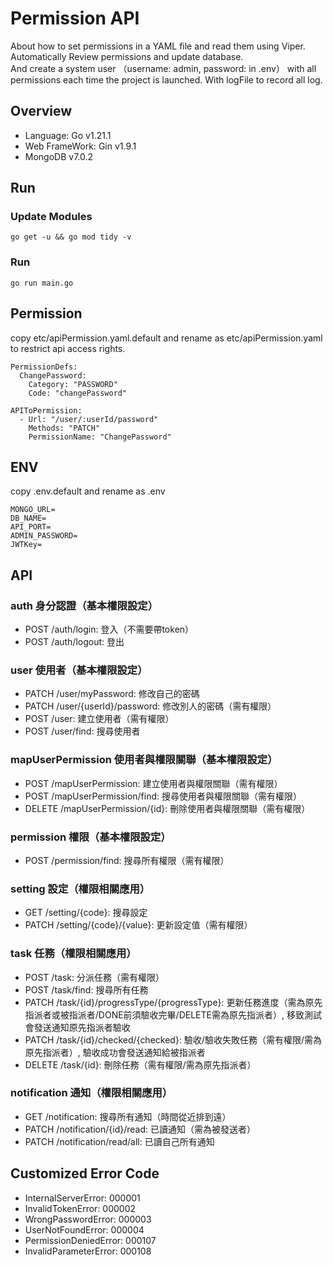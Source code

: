 # Permission API
About how to set permissions in a YAML file and read them using Viper.  
Automatically Review permissions and update database.  
And create a system user （username: admin, password: in .env） with all permissions each time the project is launched.
With logFile to record all log.  

## Overview

- Language: Go v1.21.1
- Web FrameWork: Gin v1.9.1
- MongoDB v7.0.2

## Run

### Update Modules
```
go get -u && go mod tidy -v
```


### Run
```
go run main.go
```


## Permission
copy etc/apiPermission.yaml.default and rename as etc/apiPermission.yaml to restrict api access rights.   
```
PermissionDefs:
  ChangePassword:
    Category: "PASSWORD"
    Code: "changePassword"

APIToPermission:
  - Url: "/user/:userId/password"
    Methods: "PATCH"
    PermissionName: "ChangePassword"
```


## ENV
copy .env.default and rename as .env
```
MONGO_URL=
DB_NAME=
API_PORT=
ADMIN_PASSWORD=
JWTKey=
```

## API

### auth 身分認證（基本權限設定）
- POST /auth/login: 登入（不需要帶token）
- POST /auth/logout: 登出

### user 使用者（基本權限設定）
- PATCH /user/myPassword: 修改自己的密碼
- PATCH /user/{userId}/password: 修改別人的密碼（需有權限）
- POST /user: 建立使用者（需有權限）
- POST /user/find: 搜尋使用者

### mapUserPermission 使用者與權限關聯（基本權限設定）
- POST /mapUserPermission: 建立使用者與權限關聯（需有權限）
- POST /mapUserPermission/find: 搜尋使用者與權限關聯（需有權限）
- DELETE /mapUserPermission/{id}: 刪除使用者與權限關聯（需有權限）

### permission 權限（基本權限設定）
- POST /permission/find: 搜尋所有權限（需有權限）

### setting 設定（權限相關應用）
- GET /setting/{code}: 搜尋設定
- PATCH /setting/{code}/{value}: 更新設定值（需有權限）

### task 任務（權限相關應用）
- POST /task: 分派任務（需有權限）
- POST /task/find: 搜尋所有任務
- PATCH /task/{id}/progressType/{progressType}: 更新任務進度（需為原先指派者或被指派者/DONE前須驗收完畢/DELETE需為原先指派者）, 移致測試會發送通知原先指派者驗收
- PATCH /task/{id}/checked/{checked}: 驗收/驗收失敗任務（需有權限/需為原先指派者）, 驗收成功會發送通知給被指派者
- DELETE /task/{id}: 刪除任務（需有權限/需為原先指派者）

### notification 通知（權限相關應用）
- GET /notification: 搜尋所有通知（時間從近排到遠）
- PATCH /notification/{id}/read: 已讀通知（需為被發送者）
- PATCH /notification/read/all: 已讀自己所有通知

## Customized Error Code
- InternalServerError: 000001
- InvalidTokenError: 000002
- WrongPasswordError: 000003
- UserNotFoundError: 000004
- PermissionDeniedError: 000107
- InvalidParameterError: 000108
